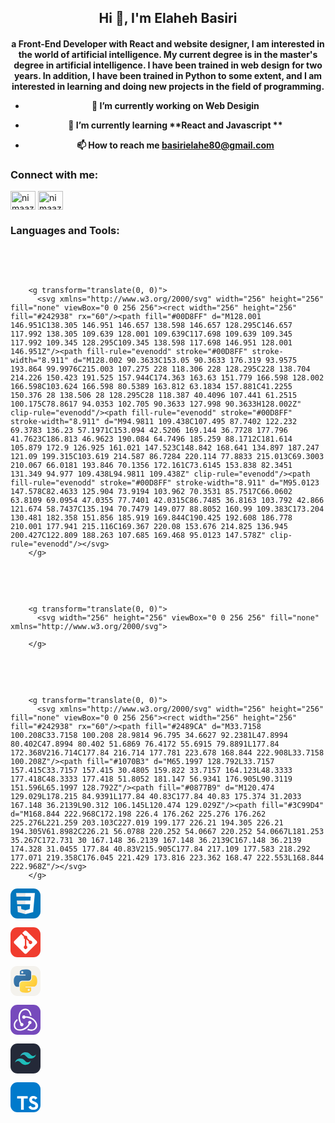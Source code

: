 <h2 align="center">Hi 👋, I'm Elaheh Basiri</h2>
<h4 align="center">a Front-End  Developer with React and website designer, I am interested in the world of artificial intelligence. My current degree is in the master's degree in artificial intelligence. I have been trained in web design for two years. In addition, I have been trained in Python to some extent, and I am interested in learning and doing new projects in the field of programming.

- 🔭 I’m currently working on **Web Desigin**

- 🌱 I’m currently learning **React and Javascript **


- 📫 How to reach me **basirielahe80@gmail.com**


<h3 align="left">Connect with me:</h3>
<p align="left">
<a href="https://linkedin.com/in/Elaheh Basiri" target="blank"><img align="center" src="https://raw.githubusercontent.com/rahuldkjain/github-profile-readme-generator/master/src/images/icons/Social/linked-in-alt.svg" alt="nimaazizi-ir" height="30" width="40" /></a>
<a href="https://instagram.com/elahehbsiri" target="blank"><img align="center" src="https://raw.githubusercontent.com/rahuldkjain/github-profile-readme-generator/master/src/images/icons/Social/instagram.svg" alt="nimaazizi.ir" height="30" width="40" /></a>
</p>

<h3 align="left">Languages and Tools:</h3>

  <svg width="48" height="48" viewBox="0 0 256 256" fill="none" xmlns="http://www.w3.org/2000/svg" xmlns:xlink="http://www.w3.org/1999/xlink" version="1.1">
    
        <g transform="translate(0, 0)">
          <svg xmlns="http://www.w3.org/2000/svg" width="256" height="256" fill="none" viewBox="0 0 256 256"><rect width="256" height="256" fill="#242938" rx="60"/><path fill="#00D8FF" d="M128.001 146.951C138.305 146.951 146.657 138.598 146.657 128.295C146.657 117.992 138.305 109.639 128.001 109.639C117.698 109.639 109.345 117.992 109.345 128.295C109.345 138.598 117.698 146.951 128.001 146.951Z"/><path fill-rule="evenodd" stroke="#00D8FF" stroke-width="8.911" d="M128.002 90.3633C153.05 90.3633 176.319 93.9575 193.864 99.9976C215.003 107.275 228 118.306 228 128.295C228 138.704 214.226 150.423 191.525 157.944C174.363 163.63 151.779 166.598 128.002 166.598C103.624 166.598 80.5389 163.812 63.1834 157.881C41.2255 150.376 28 138.506 28 128.295C28 118.387 40.4096 107.441 61.2515 100.175C78.8617 94.0353 102.705 90.3633 127.998 90.3633H128.002Z" clip-rule="evenodd"/><path fill-rule="evenodd" stroke="#00D8FF" stroke-width="8.911" d="M94.9811 109.438C107.495 87.7402 122.232 69.3783 136.23 57.1971C153.094 42.5206 169.144 36.7728 177.796 41.7623C186.813 46.9623 190.084 64.7496 185.259 88.1712C181.614 105.879 172.9 126.925 161.021 147.523C148.842 168.641 134.897 187.247 121.09 199.315C103.619 214.587 86.7284 220.114 77.8833 215.013C69.3003 210.067 66.0181 193.846 70.1356 172.161C73.6145 153.838 82.3451 131.349 94.977 109.438L94.9811 109.438Z" clip-rule="evenodd"/><path fill-rule="evenodd" stroke="#00D8FF" stroke-width="8.911" d="M95.0123 147.578C82.4633 125.904 73.9194 103.962 70.3531 85.7517C66.0602 63.8109 69.0954 47.0355 77.7401 42.0315C86.7485 36.8163 103.792 42.866 121.674 58.7437C135.194 70.7479 149.077 88.8052 160.99 109.383C173.204 130.481 182.358 151.856 185.919 169.844C190.425 192.608 186.778 210.001 177.941 215.116C169.367 220.08 153.676 214.825 136.945 200.427C122.809 188.263 107.685 169.468 95.0123 147.578Z" clip-rule="evenodd"/></svg>
        </g>
        
  </svg>

  <svg width="48" height="48" viewBox="0 0 256 256" fill="none" xmlns="http://www.w3.org/2000/svg" xmlns:xlink="http://www.w3.org/1999/xlink" version="1.1">
    
        <g transform="translate(0, 0)">
          <svg width="256" height="256" viewBox="0 0 256 256" fill="none" xmlns="http://www.w3.org/2000/svg">
<rect width="256" height="256" rx="60" fill="#F0DB4F"/>
<path d="M67.3117 213.932L86.9027 202.076C90.6821 208.777 94.1202 214.447 102.367 214.447C110.272 214.447 115.256 211.355 115.256 199.327V117.529H139.314V199.667C139.314 224.584 124.708 235.926 103.398 235.926C84.1533 235.926 72.9819 225.959 67.3113 213.93" fill="#323330"/>
<path d="M152.381 211.354L171.969 200.013C177.126 208.434 183.828 214.62 195.684 214.62C205.653 214.62 212.009 209.636 212.009 202.762C212.009 194.514 205.479 191.592 194.481 186.782L188.468 184.203C171.111 176.815 159.597 167.535 159.597 147.945C159.597 129.901 173.345 116.153 194.826 116.153C210.12 116.153 221.118 121.481 229.022 135.4L210.291 147.429C206.166 140.04 201.7 137.119 194.826 137.119C187.78 137.119 183.312 141.587 183.312 147.429C183.312 154.646 187.78 157.568 198.09 162.037L204.104 164.614C224.553 173.379 236.067 182.313 236.067 202.418C236.067 224.072 219.055 235.928 196.2 235.928C173.861 235.928 159.426 225.274 152.381 211.354" fill="#323330"/>
</svg>

        </g>
        
  </svg>
  

  <svg width="48" height="48" viewBox="0 0 256 256" fill="none" xmlns="http://www.w3.org/2000/svg" xmlns:xlink="http://www.w3.org/1999/xlink" version="1.1">
    
        <g transform="translate(0, 0)">
          <svg xmlns="http://www.w3.org/2000/svg" width="256" height="256" fill="none" viewBox="0 0 256 256"><rect width="256" height="256" fill="#242938" rx="60"/><path fill="#2489CA" d="M33.7158 100.208C33.7158 100.208 28.9814 96.795 34.6627 92.2381L47.8994 80.402C47.8994 80.402 51.6869 76.4172 55.6915 79.8891L177.84 172.368V216.714C177.84 216.714 177.781 223.678 168.844 222.908L33.7158 100.208Z"/><path fill="#1070B3" d="M65.1997 128.792L33.7157 157.415C33.7157 157.415 30.4805 159.822 33.7157 164.123L48.3333 177.418C48.3333 177.418 51.8052 181.147 56.9341 176.905L90.3119 151.596L65.1997 128.792Z"/><path fill="#0877B9" d="M120.474 129.029L178.215 84.9391L177.84 40.83C177.84 40.83 175.374 31.2033 167.148 36.2139L90.312 106.145L120.474 129.029Z"/><path fill="#3C99D4" d="M168.844 222.968C172.198 226.4 176.262 225.276 176.262 225.276L221.259 203.103C227.019 199.177 226.21 194.305 226.21 194.305V61.8982C226.21 56.0788 220.252 54.0667 220.252 54.0667L181.253 35.267C172.731 30 167.148 36.2139 167.148 36.2139C167.148 36.2139 174.328 31.0455 177.84 40.83V215.905C177.84 217.109 177.583 218.292 177.071 219.358C176.045 221.429 173.816 223.362 168.47 222.553L168.844 222.968Z"/></svg>
        </g>
        
  </svg>

<svg width="48" height="48" viewBox="0 0 256 256" fill="none" xmlns="http://www.w3.org/2000/svg">
<rect width="256" height="256" rx="60" fill="#0277BD"/>
<path d="M53.7527 102.651L56.6155 134.593H128.096V102.651H53.7527Z" fill="#EBEBEB"/>
<path d="M128.095 38H127.985H48L50.9036 69.9423H128.095V38Z" fill="#EBEBEB"/>
<path d="M128.095 218.841V185.608L127.955 185.645L92.3813 176.04L90.1072 150.564H72.821H58.0425L62.5175 200.718L127.948 218.882L128.095 218.841Z" fill="#EBEBEB"/>
<path d="M167.318 134.593L163.61 176.019L127.985 185.635V218.866L193.468 200.718L193.948 195.321L201.454 111.229L202.233 102.651L208 38H127.985V69.9423H172.994L170.088 102.651H127.985V134.593H167.318Z" fill="white"/>
</svg>

<svg xmlns="http://www.w3.org/2000/svg" width="48" height="48" fill="none" viewBox="0 0 256 256"><rect width="256" height="256" fill="#F03C2E" rx="60"/><g clip-path="url(#clip0_7_283)"><path fill="#fff" d="M224.225 119.094L136.906 31.775C135.711 30.5787 134.291 29.6298 132.729 28.9824C131.166 28.3349 129.491 28.0017 127.8 28.0017C126.109 28.0017 124.434 28.3349 122.871 28.9824C121.309 29.6298 119.889 30.5787 118.694 31.775L100.569 49.9L123.569 72.9C128.919 71.025 135.044 72.3062 139.306 76.5687C141.335 78.6014 142.752 81.1638 143.394 83.9632C144.036 86.7626 143.878 89.6862 142.937 92.4L165.106 114.569C170.469 112.719 176.656 113.912 180.937 118.206C182.361 119.63 183.49 121.32 184.26 123.18C185.03 125.04 185.426 127.033 185.426 129.046C185.425 131.059 185.029 133.052 184.258 134.912C183.487 136.771 182.358 138.461 180.934 139.884C179.511 141.308 177.821 142.436 175.961 143.206C174.101 143.977 172.108 144.373 170.095 144.372C168.082 144.372 166.088 143.975 164.229 143.205C162.369 142.434 160.679 141.305 159.256 139.881C154.756 135.381 153.644 128.756 155.919 123.212L135.244 102.537V156.944C136.745 157.686 138.116 158.666 139.306 159.844C140.729 161.267 141.858 162.956 142.629 164.816C143.399 166.675 143.795 168.668 143.795 170.681C143.795 172.694 143.399 174.687 142.629 176.546C141.858 178.406 140.729 180.096 139.306 181.519C137.883 182.942 136.193 184.071 134.334 184.841C132.474 185.611 130.481 186.008 128.469 186.008C126.456 186.008 124.463 185.611 122.604 184.841C120.744 184.071 119.054 182.942 117.631 181.519C116.206 180.096 115.076 178.407 114.305 176.548C113.533 174.688 113.136 172.694 113.136 170.681C113.136 168.668 113.533 166.675 114.305 164.815C115.076 162.955 116.206 161.266 117.631 159.844C119.112 158.369 120.756 157.25 122.65 156.5V101.587C120.825 100.837 119.112 99.7312 117.631 98.2437C115.479 96.0943 114.016 93.3526 113.428 90.3684C112.841 87.3841 113.155 84.2924 114.331 81.4875L91.6437 58.8125L31.7687 118.625C30.5716 119.821 29.6219 121.241 28.9739 122.804C28.3259 124.367 27.9924 126.042 27.9924 127.734C27.9924 129.426 28.3259 131.102 28.9739 132.665C29.6219 134.228 30.5716 135.648 31.7687 136.844L119.094 224.156C120.289 225.352 121.709 226.301 123.271 226.949C124.834 227.596 126.509 227.929 128.2 227.929C129.891 227.929 131.566 227.596 133.129 226.949C134.691 226.301 136.111 225.352 137.306 224.156L224.225 137.375C225.422 136.179 226.372 134.759 227.02 133.196C227.668 131.633 228.001 129.958 228.001 128.266C228.001 126.574 227.668 124.898 227.02 123.335C226.372 121.772 225.422 120.352 224.225 119.156"/></g><defs><clipPath id="clip0_7_283"><rect width="200" height="200" fill="#fff" transform="translate(28 28)"/></clipPath></defs></svg>


<svg xmlns="http://www.w3.org/2000/svg" width="48" height="48" fill="none" viewBox="0 0 256 256"><rect width="256" height="256" fill="#F4F2ED" rx="60"/><path fill="url(#paint0_linear_2_56)" d="M127.279 29C76.5066 29 79.6772 51.018 79.6772 51.018L79.7338 73.8284H128.185V80.6772H60.4893C60.4893 80.6772 28 76.9926 28 128.222C28 179.452 56.3573 177.636 56.3573 177.636H73.2812V153.863C73.2812 153.863 72.369 125.506 101.186 125.506H149.24C149.24 125.506 176.239 125.942 176.239 99.4123V55.5461C176.239 55.5461 180.338 29 127.279 29ZM100.563 44.339C105.384 44.339 109.28 48.2351 109.28 53.0556C109.28 57.8761 105.384 61.7723 100.563 61.7723C95.7426 61.7723 91.8465 57.8761 91.8465 53.0556C91.8465 48.2351 95.7426 44.339 100.563 44.339Z"/><path fill="url(#paint1_linear_2_56)" d="M128.721 227.958C179.493 227.958 176.323 205.941 176.323 205.941L176.266 183.13H127.815V176.281H195.511C195.511 176.281 228 179.966 228 128.736C228 77.5062 199.643 79.323 199.643 79.323H182.719V103.096C182.719 103.096 183.631 131.453 154.814 131.453H106.76C106.76 131.453 79.7607 131.016 79.7607 157.546V201.412C79.7607 201.412 75.6615 227.958 128.721 227.958ZM155.437 212.619C150.616 212.619 146.72 208.723 146.72 203.903C146.72 199.082 150.616 195.186 155.437 195.186C160.257 195.186 164.154 199.082 164.154 203.903C164.154 208.723 160.257 212.619 155.437 212.619Z"/><defs><linearGradient id="paint0_linear_2_56" x1="47.22" x2="146.333" y1="46.896" y2="145.02" gradientUnits="userSpaceOnUse"><stop stop-color="#387EB8"/><stop offset="1" stop-color="#366994"/></linearGradient><linearGradient id="paint1_linear_2_56" x1="108.056" x2="214.492" y1="109.905" y2="210.522" gradientUnits="userSpaceOnUse"><stop stop-color="#FFE052"/><stop offset="1" stop-color="#FFC331"/></linearGradient></defs></svg>

<svg width="48" height="48" viewBox="0 0 256 256" fill="none" xmlns="http://www.w3.org/2000/svg">
<rect width="256" height="256" rx="60" fill="#764ABC"/>
<path d="M166.579 165.599C173.96 164.835 179.559 158.472 179.304 150.837C179.05 143.202 172.687 137.094 165.052 137.094H164.543C156.653 137.348 150.545 143.965 150.799 151.855C151.054 155.673 152.581 158.981 154.871 161.272C146.218 178.324 132.984 190.795 113.132 201.23C99.6432 208.356 85.6452 210.901 71.6472 209.12C60.1944 207.593 51.2866 202.502 45.6874 194.104C37.5431 181.633 36.7796 168.144 43.6513 154.655C48.487 144.983 56.1222 137.857 60.9579 134.294C59.9399 130.986 58.4128 125.386 57.6493 121.314C20.7456 148.038 24.5632 184.178 35.7615 201.23C44.1603 213.955 61.2124 221.845 80.046 221.845C85.1362 221.845 90.2264 221.336 95.3165 220.063C127.894 213.701 152.581 194.358 166.579 165.599V165.599Z" fill="white"/>
<path d="M211.372 134.04C192.03 111.388 163.525 98.9175 130.948 98.9175H126.876C124.585 94.3363 119.749 91.2822 114.405 91.2822H113.896C106.006 91.5367 99.8977 98.154 100.152 106.044C100.407 113.679 106.769 119.787 114.405 119.787H114.914C120.513 119.533 125.349 115.97 127.385 111.134H131.966C151.308 111.134 169.633 116.733 186.176 127.677C198.901 136.076 208.064 147.02 213.154 160.254C217.481 170.943 217.226 181.378 212.645 190.286C205.519 203.775 193.557 211.156 177.777 211.156C167.597 211.156 157.926 208.102 152.835 205.811C150.036 208.356 144.946 212.428 141.383 214.973C152.326 220.063 163.525 222.863 174.214 222.863C198.647 222.863 216.717 209.374 223.589 195.885C230.97 181.124 230.461 155.673 211.372 134.04Z" fill="white"/>
<path d="M82.0822 169.926C82.3367 177.561 88.6994 183.669 96.3347 183.669H96.8437C104.733 183.414 110.842 176.797 110.587 168.907C110.333 161.272 103.97 155.164 96.3347 155.164H95.8256C95.3166 155.164 94.5531 155.164 94.0441 155.419C83.6092 138.112 79.2826 119.278 80.8096 98.9177C81.8277 83.6472 86.9178 70.4127 95.8256 59.4689C103.206 50.0521 117.459 45.4709 127.13 45.2164C154.108 44.7074 165.561 78.3025 166.324 91.7915C169.633 92.555 175.232 94.3365 179.05 95.6091C175.996 54.3787 150.545 33 126.112 33C103.206 33 82.0822 49.543 73.6834 73.9759C61.976 106.553 69.6113 137.857 83.8637 162.545C82.5912 164.326 81.8277 167.126 82.0822 169.926V169.926Z" fill="white"/>
</svg>


<svg xmlns="http://www.w3.org/2000/svg" width="48" height="48" fill="none" viewBox="0 0 256 256"><rect width="256" height="256" fill="#242938" rx="60"/><path fill="url(#paint0_linear_2_119)" fill-rule="evenodd" d="M83 110C88.9991 86.0009 104.001 74 128 74C164 74 168.5 101 186.5 105.5C198.501 108.501 209 104.001 218 92C212.001 115.999 196.999 128 173 128C137 128 132.5 101 114.5 96.5C102.499 93.4991 92 97.9991 83 110ZM38 164C43.9991 140.001 59.0009 128 83 128C119 128 123.5 155 141.5 159.5C153.501 162.501 164 158.001 173 146C167.001 169.999 151.999 182 128 182C92 182 87.5 155 69.5 150.5C57.4991 147.499 47 151.999 38 164Z" clip-rule="evenodd"/><defs><linearGradient id="paint0_linear_2_119" x1="86.5" x2="163.5" y1="74" y2="185.5" gradientUnits="userSpaceOnUse"><stop stop-color="#32B1C1"/><stop offset="1" stop-color="#14C6B7"/></linearGradient></defs></svg>

<svg xmlns="http://www.w3.org/2000/svg" width="48" height="48" fill="none" viewBox="0 0 256 256"><rect width="256" height="256" fill="#007ACC" rx="60"/><path fill="#fff" d="M56.6112 128.849L56.5299 139.333H73.1902H89.8505L89.8505 186.673V234.012H101.635H113.419V186.673L113.419 139.333H130.079H146.739V129.052C146.739 123.363 146.618 118.609 146.455 118.487C146.333 118.325 126.056 118.243 101.472 118.284L56.7331 118.406L56.6112 128.849Z"/><path fill="#fff" d="M206.567 118.108C213.068 119.734 218.026 122.619 222.577 127.332C224.934 129.852 228.428 134.444 228.713 135.541C228.794 135.866 217.66 143.343 210.915 147.528C210.671 147.691 209.695 146.634 208.598 145.009C205.307 140.214 201.853 138.141 196.57 137.776C188.809 137.247 183.811 141.311 183.852 148.097C183.852 150.088 184.136 151.266 184.949 152.892C186.655 156.427 189.825 158.54 199.781 162.847C218.107 170.731 225.949 175.932 230.826 183.327C236.271 191.576 237.49 204.742 233.792 214.535C229.729 225.181 219.651 232.414 205.469 234.812C201.081 235.584 190.678 235.462 185.965 234.609C175.684 232.78 165.932 227.701 159.918 221.037C157.561 218.436 152.969 211.65 153.254 211.162C153.375 211 154.432 210.35 155.61 209.659C156.748 209.009 161.056 206.53 165.119 204.173L172.474 199.906L174.018 202.182C176.172 205.473 180.885 209.984 183.73 211.487C191.897 215.795 203.113 215.185 208.639 210.228C210.996 208.074 211.971 205.839 211.971 202.548C211.971 199.581 211.605 198.281 210.061 196.046C208.07 193.202 204.007 190.804 192.466 185.806C179.26 180.117 173.571 176.582 168.37 170.974C165.363 167.724 162.518 162.522 161.34 158.174C160.365 154.558 160.121 145.496 160.893 141.839C163.615 129.08 173.246 120.181 187.143 117.539C191.654 116.686 202.137 117.011 206.567 118.108Z"/></svg>

